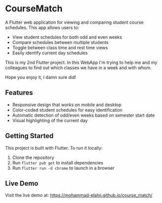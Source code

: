 # CourseMatch

A Flutter web application for viewing and comparing student course schedules. This app allows users to:

- View student schedules for both odd and even weeks
- Compare schedules between multiple students
- Toggle between class time and rest time views
- Easily identify current day schedules

This is my 2nd Flutter project. In this WebApp I'm trying to help me and my colleagues to find out which classes we have in a week and with whom.

Hope you enjoy it, I damn sure did!

## Features

- Responsive design that works on mobile and desktop
- Color-coded student schedules for easy identification
- Automatic detection of odd/even weeks based on semester start date
- Visual highlighting of the current day

## Getting Started

This project is built with Flutter. To run it locally:

1. Clone the repository
2. Run `flutter pub get` to install dependencies
3. Run `flutter run -d chrome` to launch in a browser

## Live Demo

Visit the live demo at: https://mohammad-elahii.github.io/course_match/
